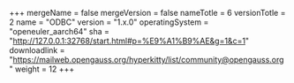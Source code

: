 +++
mergeName = false
mergeVersion = false
nameTotle = 6
versionTotle = 2
name = "ODBC"
version = "1.x.0"
operatingSystem = "openeuler_aarch64"
sha = "http://127.0.0.1:32768/start.html#p=%E9%A1%B9%AE&g=1&c=1"
downloadlink = "https://mailweb.opengauss.org/hyperkitty/list/community@opengauss.org"
weight =  12
+++